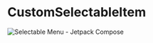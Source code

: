 # CustomSelectableItem

![Selectable Menu  - Jetpack Compose](https://github.com/ahuamana/CustomSelectableItem/assets/60039961/0fe24d3f-7c2c-4914-92bb-161628b9575f)

